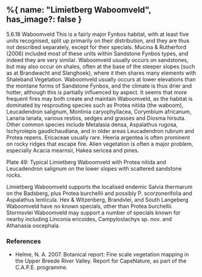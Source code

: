 %{
    name: "Limietberg Waboomveld",
    has_image?: false
}
---

5.6.18	Waboomveld
This is a fairly major Fynbos habitat, with at least five units recognised, split up primarily on their distribution, and they are thus not described separately, except for their specials.  Mucina & Rutherford (2006) included most of these units within Sandstone Fynbos types, and indeed they are very similar.  Waboomveld usually occurs on sandstones, but may also occur on shales, often at the base of the steeper slopes (such as at Brandwacht and Slanghoek), where it then shares many elements with Shaleband Vegetation.  Waboomveld usually occurs at lower elevations than the montane forms of Sandstone Fynbos, and the climate is thus drier and hotter, although this is partially influenced by aspect.  It seems that more frequent fires may both create and maintain Waboomveld, as the habitat is dominated by resprouting species such as Protea nitida (the waboom), Leucadendron salignum, Montinia caryophyllacea, Corymbium africanum, Lanaria lanata, various restios, sedges and grasses and Diosma hirsuta. Other common species include Metalasia densa, Aspalathus rugosa, Ischyrolepis gaudichaudiana, and in older areas Leucadendron rubrum and Protea repens. Ericaceae usually rare. Heeria argentea is often prominent on rocky ridges that escape fire. Alien vegetation is often a major problem, especially Acacia mearnsii, Hakea sericea and pines.


Plate 49: Typical Limietberg Waboomveld with Protea nitida and Leucadendron salignum on the lower slopes with scattered sandstone rocks. 

Limietberg Waboomveld supports the localised endemic Salvia thermarum on the Badsberg, plus Protea burchellii and possibly P. scorzonerifolia and Aspalathus lenticula. Hex & Witzenberg, Brandvlei, and South Langeberg Waboomveld have no known specials, other than Protea burchellii.  Stormsvlei Waboomveld may support a number of specials known for nearby including Linconia ericoides, Campylostachys sp. nov. and Athanasia oocephala.

### References

* Helme, N. A. 2007. Botanical report: Fine scale vegetation mapping in the Upper Breede River Valley. Report for CapeNature, as part of the C.A.P.E. programme.